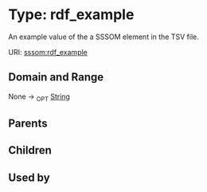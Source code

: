 
# Type: rdf_example


An example value of the a SSSOM element in the TSV file.

URI: [sssom:rdf_example](http://w3id.org/sssom/rdf_example)


## Domain and Range

None ->  <sub>OPT</sub> [String](types/String.md)

## Parents


## Children


## Used by

